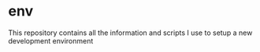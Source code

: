 # env
This repository contains all the information and scripts I use to setup a new development environment
